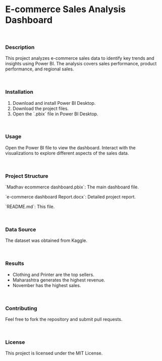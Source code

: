 <h1> E-commerce Sales Analysis Dashboard </h1>
<br>
<h3>Description</h3>
<p>This project analyzes e-commerce sales data to identify key trends and insights using Power BI. The analysis covers sales performance, product performance, and regional sales.</p>
<br>
<h3>Installation</h3>
<ol>
  <li> Download and install Power BI Desktop. </li>
  <li> Download the project files.</li>
  <li> Open the `.pbix` file in Power BI Desktop. </li>
</ol>
<br>
<h3> Usage </h3>
<p> Open the Power BI file to view the dashboard.
Interact with the visualizations to explore different aspects of the sales data. </p>
<br>
<h3> Project Structure </h3>
<p> `Madhav ecommerce dashboard.pbix`: The main dashboard file. </p>
<p> `e-commerce dashboard Report.docx`: Detailed project report. </p>
<p> `README.md`: This file. </p>	
<br>
<h3>Data Source</h3>
<p>The dataset was obtained from Kaggle.</p>
<br>
<h3>Results</h3>
<ul>
  <li>Clothing and Printer are the top sellers.</li>
<li>Maharashtra generates the highest revenue.</li>
<li>November has the highest sales.</li>
</ul>
<br>
<h3>Contributing</h3>
<p>Feel free to fork the repository and submit pull requests.</p>
<br>
<h3>License</h3>
<p>This project is licensed under the MIT License.</p>
<br>

